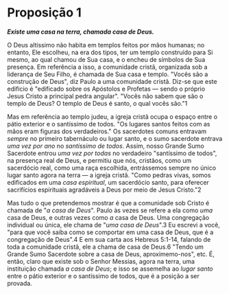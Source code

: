 # Proposição 1

***Existe uma casa na terra, chamada casa de Deus.***

O Deus altíssimo não habita em templos feitos por mãos humanas; no entanto, Ele escolheu, na era dos tipos, ter um templo construído para Si mesmo, ao qual chamou de Sua casa, e o encheu de símbolos de Sua presença. Em referência a isso, a comunidade cristã, organizada sob a liderança de Seu Filho, é chamada de Sua casa e templo. "Vocês são a construção de Deus", diz Paulo a uma comunidade cristã. Diz-se que este edifício é "edificado sobre os Apóstolos e Profetas — sendo o próprio Jesus Cristo a principal pedra angular". "Vocês não sabem que são o templo de Deus? O templo de Deus é santo, o qual vocês são."1

Mas em referência ao templo judeu, a igreja cristã ocupa o espaço entre o pátio exterior e o santíssimo de todos. "Os lugares santos feitos com as mãos eram figuras dos verdadeiros." Os sacerdotes comuns entravam *sempre* no primeiro tabernáculo ou lugar santo, e o sumo sacerdote entrava *uma vez por ano* no *santíssimo de todos*. Assim, nosso Grande Sumo Sacerdote entrou *uma vez por todas* no verdadeiro "santíssimo de todos", na presença real de Deus, e permitiu que nós, cristãos, como um sacerdócio real, como uma raça escolhida, entrássemos sempre no único lugar santo agora na terra — a igreja cristã. "Como pedras vivas, somos edificados em uma *casa espiritual*, um sacerdócio santo, para oferecer sacrifícios espirituais agradáveis a Deus por meio de Jesus Cristo."2

Mas tudo o que pretendemos mostrar é que a comunidade sob Cristo é chamada de "*a casa de Deus*". Paulo às vezes se refere a ela como *uma* casa de Deus, e outras vezes como *a* casa de Deus. Uma congregação individual ou única, ele chama de "*uma casa de Deus*".3 Eu escrevi a você, "para que você saiba como se comportar em uma casa de Deus, que é a congregação de Deus".4 E em sua carta aos Hebreus 5:1-14, falando de toda a comunidade cristã, ele a chama de casa de Deus.6 "Tendo um Grande Sumo Sacerdote sobre a casa de Deus, aproximemo-nos", etc. É, então, claro que existe sob o Senhor Messias, agora na terra, uma instituição chamada *a casa de Deus*; e isso se assemelha ao *lugar santo* entre o pátio exterior e o santíssimo de todos, que é a posição a ser provada.
